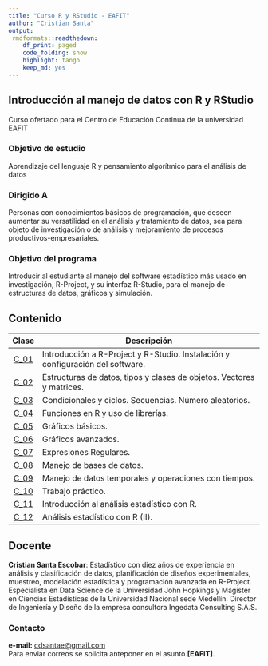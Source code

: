 ```yaml
---
title: "Curso R y RStudio - EAFIT"
author: "Cristian Santa"
output:
 rmdformats::readthedown:
    df_print: paged
    code_folding: show
    highlight: tango
    keep_md: yes
---
```




## Introducción al manejo de datos con R y RStudio

Curso ofertado para el Centro de Educación Continua de la universidad EAFIT

### Objetivo de estudio

Aprendizaje del lenguaje R y pensamiento algorítmico para el análisis de datos					

### Dirigido A

Personas con conocimientos básicos de programación, que deseen aumentar su versatilidad en el análisis y tratamiento de datos, sea para objeto de investigación o de análisis y mejoramiento de procesos productivos-empresariales.					

### Objetivo del programa

Introducir al estudiante al manejo del software estadístico más usado en investigación, R-Project, y su interfaz R-Studio, para el manejo de estructuras de datos, gráficos y simulación.					

## Contenido

| **Clase** |                                 **Descripción**                                |
|:---------:|--------------------------------------------------------------------------------|
|  <a href="./Clase01/Clase01.html">C_01</a>  | Introducción a R-Project y R-Studio. Instalación y configuración del software. |
|  <a href="./Clase02/Clase02.html">C_02</a>  | Estructuras de datos, tipos y clases de objetos. Vectores y matrices.       |
|  <a href="./Clase03/Clase03a.html">C_03</a>  | Condicionales y ciclos. Secuencias. Número aleatorios.                         |
|  <a href="./Clase04/Clase04a.html">C_04</a>  | Funciones en R y uso de librerías.                                             |
|  <a href="./Clase05/Clase05a.html">C_05</a>  | Gráficos básicos.                                                              |
|  <a href="./Clase06/Clase06a.html">C_06</a>  | Gráficos avanzados.                                                            |
|  <a href="./Clase07/Clase07a.html">C_07</a>  | Expresiones Regulares.                                                         |
|  <a href="./Clase08/Clase08a.html">C_08</a>  | Manejo de bases de datos.                                                      |
|  <a href="./Clase09/Clase09a.html">C_09</a>  | Manejo de datos temporales y operaciones con tiempos.                          |
|  <a href="./Clase10/Clase10a.html">C_10</a>  | Trabajo práctico.                                                              |
|  <a href="./Clase11/Clase11a.html">C_11</a>  | Introducción al análisis estadístico con R.                                    |
|  <a href="./Clase12/Clase12a.html">C_12</a>  | Análisis estadístico con R (II).                                               |

## Docente

**Cristian Santa Escobar**: Estadístico con diez años de experiencia en análisis y clasificación de datos, planificación de diseños experimentales, muestreo, modelación estadística y programación avanzada en R-Project. Especialista en Data Science de la Universidad John Hopkings y Magíster en Ciencias Estadísticas de la Universidad Nacional sede Medellín. Director de Ingeniería y Diseño de la empresa consultora Ingedata Consulting S.A.S.

### Contacto

**e-mail:** cdsantae@gmail.com <br>
Para enviar correos se solicita anteponer en el asunto **[EAFIT]**.


